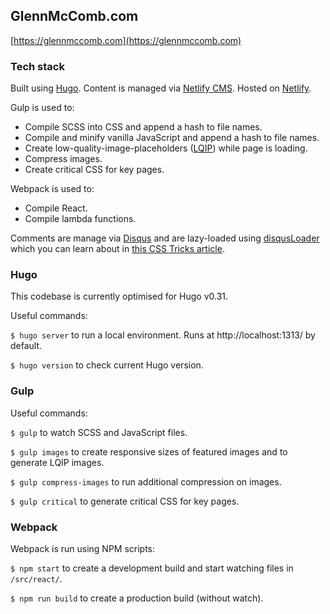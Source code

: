 ## GlennMcComb.com

[https://glennmccomb.com](https://glennmccomb.com)

### Tech stack

Built using [Hugo](https://gohugo.io/). Content is managed via [Netlify CMS](https://www.netlifycms.org/). Hosted on [Netlify](https://www.netlify.com/).

Gulp is used to:

- Compile SCSS into CSS and append a hash to file names.
- Compile and minify vanilla JavaScript and append a hash to file names.
- Create low-quality-image-placeholders ([LQIP](https://www.guypo.com/introducing-lqip-low-quality-image-placeholders)) while page is loading.
- Compress images.
- Create critical CSS for key pages.

Webpack is used to:

- Compile React.
- Compile lambda functions.

Comments are manage via [Disqus](https://disqus.com/) and are lazy-loaded using [disqusLoader](https://github.com/osvaldasvalutis/disqusLoader.js/) which you can learn about in [this CSS Tricks article](https://css-tricks.com/lazy-loading-disqus-comments/).

### Hugo

This codebase is currently optimised for Hugo v0.31.

Useful commands: 

`$ hugo server` to run a local environment. Runs at http://localhost:1313/ by default.

`$ hugo version` to check current Hugo version.

### Gulp

Useful commands:

`$ gulp` to watch SCSS and JavaScript files.

`$ gulp images` to create responsive sizes of featured images and to generate LQIP images.

`$ gulp compress-images` to run additional compression on images.

`$ gulp critical` to generate critical CSS for key pages.

### Webpack

Webpack is run using NPM scripts:

`$ npm start` to create a development build and start watching files in `/src/react/`.

`$ npm run build` to create a production build (without watch).